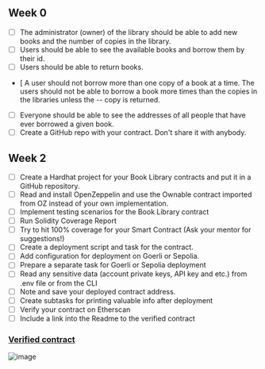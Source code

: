 ## Week 0

- [ ] The administrator (owner) of the library should be able to add new books and the number of copies in the library.
- [ ] Users should be able to see the available books and borrow them by their id.
- [ ] Users should be able to return books.
- [  A user should not borrow more than one copy of a book at a time. The users should not be able to borrow a book more times than the copies in the libraries unless the -- copy is returned.
- [ ] Everyone should be able to see the addresses of all people that have ever borrowed a given book.
- [ ] Create a GitHub repo with your contract. Don't share it with anybody.

## Week 2
- [ ] Create a Hardhat project for your Book Library contracts and put it in a GitHub repository.
- [ ] Read and install OpenZeppelin and use the Ownable contract imported from OZ instead of your own implementation.
- [ ] Implement testing scenarios for the Book Library contract
- [ ] Run Solidity Coverage Report
- [ ] Try to hit 100% coverage for your Smart Contract (Ask your mentor for suggestions!)
- [ ] Create a deployment script and task for the contract.
- [ ] Add configuration for deployment on Goerli or Sepolia.
- [ ] Prepare a separate task for Goerli or Sepolia deployment
- [ ] Read any sensitive data (account private keys, API key and etc.) from .env file or from the CLI
- [ ] Note and save your deployed contract address.
- [ ] Create subtasks for printing valuable info after deployment
- [ ] Verify your contract on Etherscan
- [ ] Include a link into the Readme to the verified contract

### [Verified contract](https://goerli.etherscan.io/address/0x558551C0De9aE617B7794fEa2da33167d56b9937#code)
![image](https://user-images.githubusercontent.com/94608729/217580804-87bba46b-3abc-4ce0-a57d-96b712bb9278.png)
